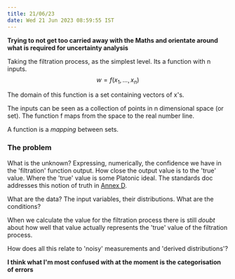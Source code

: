 ```yaml
---
title: 21/06/23
date: Wed 21 Jun 2023 08:59:55 IST
---
```


**Trying to not get too carried away with the Maths and orientate around what is required for uncertainty analysis**

Taking the filtration process, as the simplest level. Its a function with n inputs.
$$w = f(x_1, ..., x_n)$$

The domain of this function is a set containing vectors of x's.

The inputs can be seen as a collection of points in n dimensional space (or set). The function f maps from the space to
the real number line.

A function is a _mapping_ between sets.

### The problem

What is the unknown? Expressing, numerically, the confidence we have in the 'filtration' function output. How close the
output value is to the 'true' value. Where the 'true' value is some Platonic ideal. The standards doc addresses this
notion of truth in [Annex D](/home/conor/notetaking/college/research/uncertainty_literature/uncertainty_notes.md).

What are the data? The input variables, their distributions.
What are the conditions?

When we calculate the value for the filtration process there is still _doubt_ about how well that value actually
represents the 'true' value of the filtration process.


How does all this relate to 'noisy' measurements and 'derived distributions'?


**I think what I'm most confused with at the moment is the categorisation of errors**
